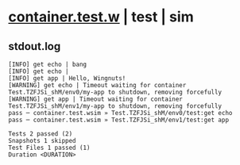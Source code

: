 # [container.test.w](../../../../../../examples/tests/sdk_tests/container/container.test.w) | test | sim

## stdout.log
```log
[INFO] get echo | bang
[INFO] get echo | 
[INFO] get app | Hello, Wingnuts!
[WARNING] get echo | Timeout waiting for container Test.TZFJSi_shM/env0/my-app to shutdown, removing forcefully
[WARNING] get app | Timeout waiting for container Test.TZFJSi_shM/env1/my-app to shutdown, removing forcefully
pass ─ container.test.wsim » Test.TZFJSi_shM/env0/test:get echo
pass ─ container.test.wsim » Test.TZFJSi_shM/env1/test:get app 

Tests 2 passed (2)
Snapshots 1 skipped
Test Files 1 passed (1)
Duration <DURATION>
```


